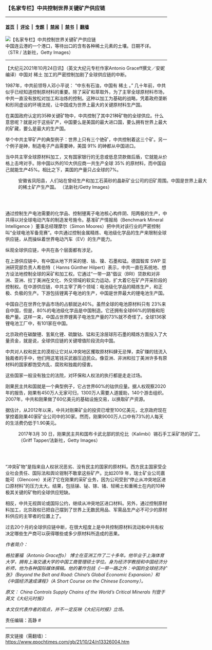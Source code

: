 ### 【名家专栏】中共控制世界关键矿产供应链

---

#### [首页](../../../..?n13326004) &nbsp;|&nbsp; [评论](../../../../../epoch-comment?n13326004) &nbsp;|&nbsp; [专题](../../../../../epoch-special?n13326004) &nbsp;|&nbsp; [禁闻](../../../../../epoch-news?n13326004) &nbsp;|&nbsp; [禁书](../../../../../books?n13326004) &nbsp;|&nbsp; [翻墙](https://github.com/gfw-breaker/nogfw/blob/master/README.md?n13326004)


<div><img alt="【名家专栏】中共控制世界关键矿产供应链" class="attachment-djy_600_400 size-djy_600_400 wp-post-image" src="https://i.epochtimes.com/assets/uploads/2021/10/id13326160-GettyImages-105983996-1200x800-600x400.jpg"/>
<div class="caption">
 中国连云港的一个港口，等待出口的含有各种稀土元素的土壤。日期不详。 （STR / 法新社，Getty Images）
</div></div><hr/><div class="post_content" id="artbody" itemprop="articleBody">
 <!-- article content begin -->
 <p>
  【大纪元2021年10月24日讯】（英文大纪元专栏作家Antonio Graceff撰文／安妮编译）中国对
  <ok href="https://www.epochtimes.com/gb/tag/%E7%A8%80%E5%9C%9F.html">
   稀土
  </ok>
  加工的严密控制加剧了全球供应链的中断。
 </p>
 <p>
  1987年，中共前领导人邓小平说： “中东有石油，中国有
  <ok href="https://www.epochtimes.com/gb/tag/%E7%A8%80%E5%9C%9F.html">
   稀土
  </ok>
  。” 几十年前，中共似乎已经知道控制原材料的重要。除了采矿和萃取外，为了主宰全球原材料市场，中共一直没有放松对加工和冶炼的控制。这种以加工为基础的战略，凭着政府垄断和形同虚设的环境法规，让中国成为世界上最大的关键原材料生产国。
 </p>
 <p>
  在美国政府认定的35种关键矿物中，中共控制了其中21种矿物的全球供应。什么意思呢？就是对于这些矿产，中国要么是美国的最大进口国，要么拥有世界上最大的矿藏，要么是最大的生产国。
 </p>
 <p>
  举个中共主宰矿产的典型例子：世界上只有三个铯矿，中共控制着这三个矿。另一个例子是砷，制造电子产品需要砷，美国 91% 的砷都从中国进口。
 </p>
 <p>
  当中共主宰全球原材料加工，又有国家银行的无息或低息贷款做后盾，它就能从价格上击垮对手。除中国以外的10大供应商一共生产全球 35% 的原材料，而中国自己就能生产45%。相比之下，美国的产量只占全球的7%。
 </p>
 <figure aria-describedby="caption-attachment-13326176" class="wp-caption aligncenter" id="attachment_13326176" style="width: 600px">
  <ok href="https://i.epochtimes.com/assets/uploads/2021/10/id13326176-china_mineral_88614790-600x399.jpg" target="_blank">
   <img alt="" class="size-large wp-image-13326176" src="https://i.epochtimes.com/assets/uploads/2021/10/id13326176-china_mineral_88614790-600x399-600x399.jpg"/>
  </ok>
  <br/><figcaption class="wp-caption-text" id="caption-attachment-13326176">
   安徽省凤阳县，人们站在曾经生产和加工石英砂的晶新矿业公司的旧矿周围。中国是世界上最大的稀土矿产生产国。 （法新社/Getty Images）
  </figcaption><br/>
 </figure><br/>
 <p>
  通过控制生产电池需要的化学品、控制锂离子电池核心构件阴、阳两极的生产，中共得以对全球电动汽车的制造发号施令。基准矿产情报局（Benchmark Mineral Intelligence ）董事总经理摩尔（Simon Moores）把中共对该行业的严密控制叫“全球电池军备竞赛”。中共通过控制金属精炼、电池级化学品的生产来限制全球供应链，从而操纵着世界电动汽车（EV）的生产能力。
 </p>
 <p>
  纵观全球供应链，中共在各个层面都有涉足。
 </p>
 <p>
  在上游供应链中，有中国从地下开采的锂、钴、镍、石墨和锰。德国智库 SWP 亚洲研究部负责人希伯特（ Hanns Günther Hilpert）表示，中共一直在系统地、想方设法地控制全球的采矿和加工权。它通过“一带一路”倡议（BRI）贷款和对非洲、亚洲、拉丁美洲在文化、外交领域的软实力运动，扩大着它在矿产开采阶段的控制权。在中游供应链，中共主宰了两个领域：电池级化学品的精炼生产，和正极、负极的生产。下游包括锂离子电池的生产，中国是世界最大的锂电池生产国。
 </p>
 <p>
  中国自己在世界化学品市场的占额就达40%。虽然全球的电池原材料只有 23%来自中国，但是，80%的电池级化学品是中国制造。它还拥有全球66%的阴极和阳极产量。这样一来，中国占世界锂离子电池生产量的73%就不奇怪了。全球136家锂电池工厂中，有101家在中国。
 </p>
 <p>
  北京政府在碳酸锂、氢氧化锂、硫酸钴、锰和无涂层球形石墨的精炼方面投入了大量资金，就是说，全球供应链的关键增值阶段流向中国。
 </p>
 <p>
  中共对人权和民主的漠视让它对从冲突地区攫取原材料肆无忌惮，卖矿赚的钱流入独裁者的手中，他们用这笔钱买武器压迫民众。像亚洲、非洲和拉丁美洲许多有原材料的国家都饱受内乱、腐败和独裁的侵害。
 </p>
 <p>
  这些国家一般没有独立的法院，对环保和人权法的执行都是走走过场。
 </p>
 <p>
  刚果民主共和国就是一个典型例子，它占世界60%的钴供应量。据人权观察2020年的报告，刚果有450万人无家可归，1300万人需要人道援助，140个游击组织。 2007年，中共和刚果做了60亿美元的基础设施交易，以换取矿产资源。
 </p>
 <p>
  据估计，从2012年以来，中共对刚果矿业的投资已增至100亿美元，北京政府现在掌控着刚果40家矿业公司中的30家。然而，刚果9000万人口中有73%的人每天的生活费仍低于1.90美元。
 </p>
 <figure aria-describedby="caption-attachment-13326186" class="wp-caption aligncenter" id="attachment_13326186" style="width: 600px">
  <ok href="https://i.epochtimes.com/assets/uploads/2021/10/id13326186-GettyImages-679140100.jpg" target="_blank">
   <img alt="" class="size-large wp-image-13326186" src="https://i.epochtimes.com/assets/uploads/2021/10/id13326186-GettyImages-679140100-600x400.jpg"/>
  </ok>
  <br/><figcaption class="wp-caption-text" id="caption-attachment-13326186">
   2017年3月 30 日，刚果民主共和国布卡武北部的凯伦比（Kalimbi）锡石手工采矿场的矿工。 （Griff Tapper/法新社，Getty Images）
  </figcaption><br/>
 </figure><br/>
 <p>
  “冲突矿物”是指来自人权状况恶劣、没有民主的国家的原材料。西方民主国家受企业社会责任、国际法和舆论钳制不敢拿这些矿产。比如2019 年，瑞士矿业公司嘉能可（Glencore）关闭了它在刚果的采矿业务，因为公司受到“停止从冲突地区进口原材料”的压力太大。结果，包括锑、铋、镓、锗、轻稀土和重稀土在内的10种极其关键的矿物的全球供应短缺。
 </p>
 <p>
  相反，中共无视舆论或国际公约，继续从冲突地区进口材料。另外，通过控制原材料加工，北京政权已把自己摆到了世界上无数民用品、军需品生产必不可少的原材料供应的主宰者的位置上了。
 </p>
 <p>
  过去20个月的全球供应链中断，在很大程度上是中共控制原材料流动和中共有权决定哪些生产商可以获得哪些或多少原材料所造成的恶果。
 </p>
 <p>
  <em>
   作者简介：
  </em>
 </p>
 <p>
  <em>
   格拉塞福（Antonio Graceffo） 博士在亚洲工作了二十多年。他毕业于上海体育大学，拥有上海交通大学的中国工商管理硕士学位。身为经济学教授和中国经济分析师，他为各种国际媒体撰稿。他的著作包括《一带一路之外：中国的全球经济扩张》（Beyond the Belt and Road: China’s Global Economic Expansion）和《中国经济速成课程》（A Short Course on the Chinese Economy）。
  </em>
 </p>
 <p>
  <em>
   原文：
   <ok href="https://www.theepochtimes.com/china-controls-the-worlds-critical-minerals-supply-chains_4038684.html">
    China Controls Supply Chains of the World’s Critical Minerals
   </ok>
   刊登于英文《大纪元时报》
  </em>
 </p>
 <p>
  <em>
   本文仅代表作者的观点，并不一定反映《大纪元时报》立场。
  </em>
 </p>
 <p>
  责任编辑：高静 #
 </p>
 <!-- article content end -->
 <div id="below_article_ad">
 </div>
</div>


---

原文链接（需翻墙）：https://www.epochtimes.com/gb/21/10/24/n13326004.htm